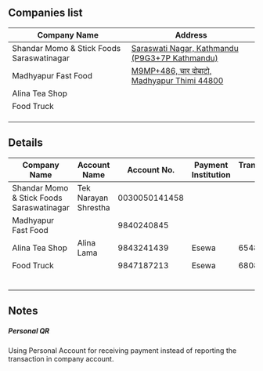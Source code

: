 
## Companies list

|Company Name                             |Address                                                                                                |
|-----------------------------------------|-------------------------------------------------------------------------------------------------------|
|Shandar Momo & Stick Foods Saraswatinagar|[Saraswati Nagar, Kathmandu (P9G3+7P Kathmandu)](https://maps.app.goo.gl/biwBZQDzkkh6sVX46?g_st=ic)    |
|Madhyapur Fast Food                      |[M9MP+486, चार दोबाटो, Madhyapur Thimi 44800](https://goo.gl/maps/SzzUsDwJ8yAwUCZQ7)                     |
|Alina Tea Shop                           |                                                                                                       |
|Food Truck                               |                                                                                                       |
|                                         |                                                                                                       |
|                                         |                                                                                                       |
|                                         |                                                                                                       |

## Details

|Company Name                               |Account Name          | Account No.       | Payment Institution      | Transaction ID   | Transaction Picture|
|-------------------------------------------|----------------------|-------------------|--------------------------|------------------|--------------------|
|Shandar Momo & Stick Foods Saraswatinagar  | Tek Narayan Shrestha |0030050141458      |                          |                  |                    |
|Madhyapur Fast Food                        |                      |9840240845         |                          |                  |                    |
|Alina Tea Shop                             |Alina Lama            |9843241439         |Esewa                     |6548204           |[IMG-2875.jpg](https://postimg.cc/gX35s4ZL)               |
|Food Truck                                 |                      |9847187213         |Esewa                     | 6808340          |                    |
|                                           |                      |                   |                          |                  |                    |
|                                           |                      |                   |                          |                  |                    |
|                                           |                      |                   |                          |                  |                    |
|                                           |                      |                   |                          |                  |                    |
|                                           |                      |                   |                          |                  |                    |
|                                           |                      |                   |                          |                  |                    |

## Notes

##### Personal QR
Using Personal Account for receiving payment instead of reporting the transaction in company account.
